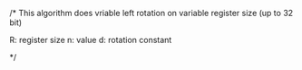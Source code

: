 /*
This algorithm does vriable left rotation on variable register size (up to 32 bit) 

R: register size
n: value
d: rotation constant

*/
